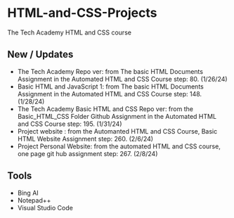 # HTML-and-CSS-Projects
The Tech Academy HTML and CSS course

## New / Updates
- The Tech Academy Repo ver: from The basic HTML Documents Assignment in the Automated HTML and CSS Course step: 80. (1/26/24)
- Basic HTML and JavaScript 1: from The basic HTML Documents Assignment in the Automated HTML and CSS Course step: 148. (1/28/24)
- The Tech Academy Basic HTML and CSS Repo ver: from the Basic_HTML_CSS Folder Github Assignment in the Automated HTML and CSS Course step: 195. (1/31/24)
- Project website : from the Automanted HTML and CSS Course, Basic HTML Website Assignment step: 260. (2/6/24)
- Project Personal Website: from the automated HTML and CSS course, one page git hub assignment step: 267. (2/8/24)

## Tools
- Bing AI
- Notepad++
- Visual Studio Code
